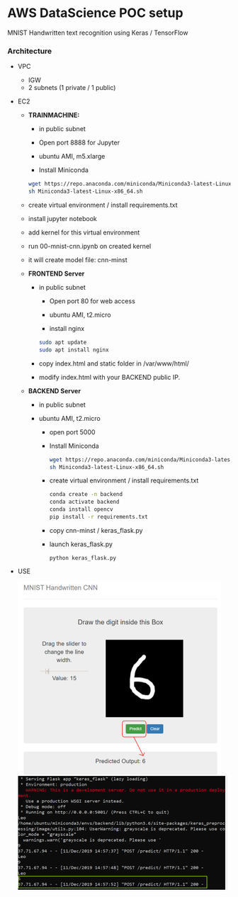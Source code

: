 # AWS DataScience POC setup

MNIST Handwritten text recognition using Keras / TensorFlow

### Architecture

- VPC

  - IGW
  - 2 subnets (1 private / 1 public)

- EC2

  - **TRAINMACHINE:** 

    - in public subnet

    - Open port 8888 for Jupyter

    - ubuntu AMI, m5.xlarge

    - Install Miniconda

    ```bash
	wget https://repo.anaconda.com/miniconda/Miniconda3-latest-Linux-x86_64.sh
    sh Miniconda3-latest-Linux-x86_64.sh
    ```
  
  - create virtual environment / install requirements.txt
  
  - install jupyter notebook
  
  - add kernel for this virtual environment
  
  - run 00-mnist-cnn.ipynb on created kernel
  
  - it will create model file: cnn-minst
  
    
  
  - **FRONTEND Server**
  
    - in public subnet
  
      - Open port 80 for web access
  
      - ubuntu AMI, t2.micro
  
      - install nginx
  
      ```bash
      sudo apt update
      sudo apt install nginx
      ```
    
    - copy index.html and static folder in /var/www/html/
    - modify index.html with your BACKEND public IP.
  
  
  
  - **BACKEND Server**
      
    - in public subnet
    
    - ubuntu AMI, t2.micro
    
      - open port 5000
    
      - Install Miniconda
    
        ```bash
        wget https://repo.anaconda.com/miniconda/Miniconda3-latest-Linux-x86_64.sh
        sh Miniconda3-latest-Linux-x86_64.sh
        ```
    
      - create virtual environment / install requirements.txt
    
        ```bash
        conda create -n backend
        conda activate backend
        conda install opencv
        pip install -r requirements.txt
        ```
    
      - copy cnn-minst / keras_flask.py
    
      - launch keras_flask.py
    
        ```
        python keras_flask.py
        ```
    
        

- USE

  <img src="webinterface.png" alt="webinterface" style="zoom:50%;" />

  

  <img src="backend_Flask_answer.png" alt="backend_Flask_answer" style="zoom:50%;" />

  

